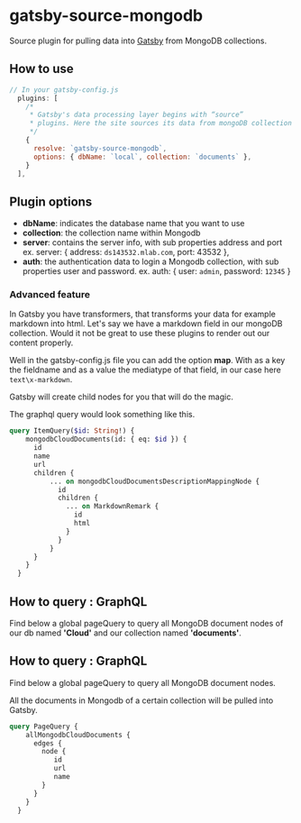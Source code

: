 # gatsby-source-mongodb

Source plugin for pulling data into [Gatsby](https://github.com/gatsbyjs) from MongoDB collections.

## How to use
```javascript
// In your gatsby-config.js
  plugins: [
    /*
     * Gatsby's data processing layer begins with “source”
     * plugins. Here the site sources its data from mongoDB collection documents.
     */
    {
      resolve: `gatsby-source-mongodb`,
      options: { dbName: `local`, collection: `documents` },
    }
  ],
```

## Plugin options

* **dbName**: indicates the database name that you want to use
* **collection**: the collection name within Mongodb
* **server**: contains the server info, with sub properties address and port
        ex. server: { address: `ds143532.mlab.com`, port: 43532 },
* **auth**: the authentication data to login a Mongodb collection, with sub properties user and password.
      ex. auth: { user: `admin`, password: `12345` } 

### Advanced feature

In Gatsby you have transformers, that transforms your data for example markdown into html.
Let's say we have a markdown field in our mongoDB collection. Would it not be great to use these plugins to render out our content properly.

Well in the gatsby-config.js file you can add the option **map**. 
With as a key the fieldname and as a value the mediatype of that field, in our case here `text\x-markdown`.

Gatsby will create child nodes for you that will do the magic.

The graphql query would look something like this.

```graphql
query ItemQuery($id: String!) {
    mongodbCloudDocuments(id: { eq: $id }) {
      id
      name
      url
      children {
          ... on mongodbCloudDocumentsDescriptionMappingNode {
            id
            children {
              ... on MarkdownRemark {
                id
                html
              }
            }
          }
      }
    }
  }
```    

## How to query : GraphQL

Find below a global pageQuery to query all MongoDB document nodes of our db named **'Cloud'** and our collection named **'documents'**. 

## How to query : GraphQL

Find below a global pageQuery to query all MongoDB document nodes. 

All the documents in Mongodb of a certain collection will be pulled into Gatsby.

```graphql
query PageQuery {
    allMongodbCloudDocuments {
      edges {
        node {
           id
           url
           name
        }
      }
    }
  }
```
